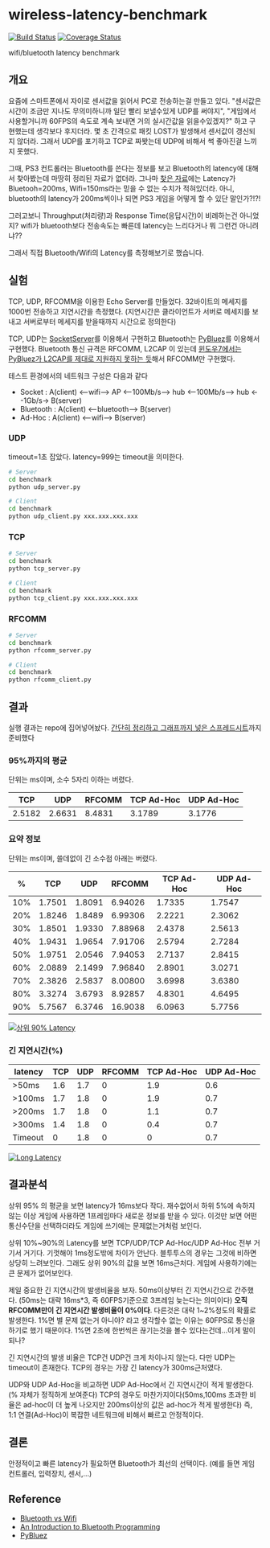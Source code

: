 # wireless-latency-benchmark

[![Build Status](https://travis-ci.org/if1live/wireless-latency-benchmark.png?branch=master)](https://travis-ci.org/if1live/wireless-latency-benchmark)
[![Coverage Status](https://coveralls.io/repos/if1live/wireless-latency-benchmark/badge.png?branch=master)](https://coveralls.io/r/if1live/wireless-latency-benchmark?branch=master)

wifi/bluetooth latency benchmark

## 개요

요즘에 스마트폰에서 자이로 센서값을 읽어서 PC로 전송하는걸 만들고 있다.
"센서값은 시간이 조금만 지나도 무의미하니까 일단 빨리 보낼수있게 UDP를 써야지",
"게임에서 사용할거니까 60FPS의 속도로 계속 보내면 거의 실시간값을 읽을수있겠지?" 하고 구현했는데 생각보다 후지더라.
몇 초 간격으로 패킷 LOST가 발생해서 센서값이 갱신되지 않더라. 
그래서 UDP를 포기하고 TCP로 짜봣는데 UDP에 비해서 썩 좋아진걸 느끼지 못했다.

그때, PS3 컨트롤러는 Bluetooth를 쓴다는 정보를 보고 Bluetooth의 latency에 대해서 찾아봤는데 마땅히 정리된 자료가 없더라.
그나마 [찾은 자료][bluetooth-vs-wifi]에는 Latency가 Bluetooh=200ms, Wifi=150ms라는 믿을 수 없는 수치가 적혀있더라.
아니, bluetooth의 latency가 200ms씩이나 되면 PS3 게임을 어떻게 할 수 있단 말인가?!?!

그러고보니 Throughput(처리량)과 Response Time(응답시간)이 비례하는건 아니었지?
wifi가 bluetooth보다 전송속도는 빠른데 latency는 느리다거나 뭐 그런건 아니려냐??

그래서 직접 Bluetooth/Wifi의 Latency를 측정해보기로 했습니다.

## 실험

TCP, UDP, RFCOMM을 이용한 Echo Server를 만들었다. 32바이트의 메세지를 1000번 전송하고 지연시간을 측정했다.
(지연시간은 클라이언트가 서버로 메세지를 보내고 서버로부터 메세지를 받을때까지 시간으로 정의한다)

TCP, UDP는 [SocketServer][socketserver]를 이용해서 구현하고
Bluetooth는 [PyBluez][pybluez]를 이용해서 구현했다. 
Bluetooth 통신 규격은 RFCOMM, L2CAP 이 있는데 [윈도우7에서는 PyBluez가 L2CAP를 제대로 지원하지 못하는 듯][pybluez-l2cap-error]해서 RFCOMM만 구현했다.

테스트 환경에서의 네트워크 구성은 다음과 같다
* Socket : A(client) <--wifi--> AP <--100Mb/s--> hub <--100Mb/s--> hub <--1Gb/s-> B(server)
* Bluetooth : A(client) <--bluetooth--> B(server)
* Ad-Hoc : A(client) <--wifi--> B(server)

### UDP

timeout=1초 잡았다. latency=999는 timeout을 의미한다.

```bash
# Server
cd benchmark
python udp_server.py
```

```bash
# Client
cd benchmark
python udp_client.py xxx.xxx.xxx.xxx
```

### TCP
```bash
# Server
cd benchmark
python tcp_server.py
```

```bash
# Client
cd benchmark
python tcp_client.py xxx.xxx.xxx.xxx
```

### RFCOMM
```bash
# Server
cd benchmark
python rfcomm_server.py
```

```bash
# Client
cd benchmark
python rfcomm_client.py
```


## 결과

실행 결과는 repo에 집어넣어놨다. 
[간단히 정리하고 그래프까지 넣은 스프레드시트][result-sheet]까지 준비했다

### 95%까지의 평균

단위는 ms이며, 소수 5자리 이하는 버렸다.

TCP	| UDP | RFCOMM | TCP Ad-Hoc | UDP Ad-Hoc
--- | --- | ------ | ---------- | ----------
2.5182 | 2.6631 | 8.4831 | 3.1789 | 3.1776

### 요약 정보

단위는 ms이며, 쓸데없이 긴 소수점 아래는 버렸다.

% | TCP | UDP | RFCOMM | TCP Ad-Hoc | UDP Ad-Hoc
--- | --- | --- | ------ | ---------- | ----------
10% | 1.7501 | 1.8091 | 6.94026	| 1.7335 | 1.7547
20%	| 1.8246 | 1.8489 | 6.99306	| 2.2221 | 2.3062
30%	| 1.8501 | 1.9330 | 7.88968	| 2.4378 | 2.5613
40% | 1.9431 | 1.9654 | 7.91706	| 2.5794 | 2.7284
50%	| 1.9751 | 2.0546 | 7.94053	| 2.7137 | 2.8415
60%	| 2.0889 | 2.1499 | 7.96840	| 2.8901 | 3.0271
70%	| 2.3826 | 2.5837 | 8.00800	| 3.6998 | 3.6380
80%	| 3.3274 | 3.6793 | 8.92857	| 4.8301 | 4.6495
90%	| 5.7567 | 6.3746 | 16.9038	| 6.0963 | 5.7756

[![상위 90% Latency][basic-latency-chart-img]][basic-latency-chart]

### 긴 지연시간(%)

latency | TCP | UDP | RFCOMM | TCP Ad-Hoc | UDP Ad-Hoc
------- | --- | --- | ------ | ---------- | ----------
>50ms | 1.6 | 1.7 | 0 | 1.9 | 0.6
>100ms | 1.7 | 1.8 | 0 | 1.9 | 0.7
>200ms | 1.7 | 1.8 | 0 | 1.1 | 0.7
>300ms | 1.4 | 1.8 | 0 | 0.4 | 0.7
Timeout | 0 | 1.8 | 0 | 0 | 0.7

[![Long Latency][long-latency-chart-img]][long-latency-chart]

## 결과분석

상위 95% 의 평균을 보면 latency가 16ms보다 작다. 재수없어서 하위 5%에 속하지 않는 이상 게임에 사용하면 1프레임마다 새로운 정보를 받을 수 있다. 이것만 보면 어떤 통신수단을 선택하더라도 게임에 쓰기에는 문제없는거처럼 보인다.

상위 10%~90%의 Latency를 보면 TCP/UDP/TCP Ad-Hoc/UDP Ad-Hoc 전부 거기서 거기다. 기껏해야 1ms정도밖에 차이가 안난다.
블투투스의 경우는 그것에 비하면 상당히 느려보인다. 그래도 상위 90%의 값을 보면 16ms근처다. 게임에 사용하기에는 큰 문제가 없어보인다.

제일 중요한 긴 지연시간의 발생비율을 보자. 50ms이상부터 긴 지연시간으로 간주했다. (50ms는 대략 16ms*3, 즉 60FPS기준으로 3프레임 늦는다는 의미이다)
**오직 RFCOMM만이 긴 지연시간 발생비율이 0%이다**. 다른것은 대략 1~2%정도의 확률로 발생한다. 1%면 별 문제 없는거 아니야? 라고 생각할수 없는 이유는 60FPS로 통신을 하기로 했기 때문이다. 1%면 2초에 한번씩은 끊기는것을 볼수 있다는건데...이게 말이 되나? 

긴 지연시간의 발생 비율은 TCP건 UDP건 크게 차이나지 않는다. 다만 UDP는 timeout이 존재한다. TCP의 경우는 가장 긴 latency가 300ms근처였다.

UDP와 UDP Ad-Hoc을 비교하면 UDP Ad-Hoc에서 긴 지연시간이 적게 발생한다. (% 자체가 정직하게 보여준다)
TCP의 경우도 마찬가지이다(50ms,100ms 초과한 비율은 ad-hoc이 더 높게 나오지만 200ms이상의 값은 ad-hoc가 적게 발생한다)
즉, 1:1 연결(Ad-Hoc)이 복잡한 네트워크에 비해서 빠르고 안정적이다.

## 결론

안정적이고 빠른 latency가 필요하면 Bluetooth가 최선의 선택이다. (예를 들면 게임 컨트롤러, 입력장치, 센서,...)

## Reference

* [Bluetooth vs Wifi][bluetooth-vs-wifi]
* [An Introduction to Bluetooth Programming][bluetooth-dev]
* [PyBluez][pybluez]

[bluetooth-vs-wifi]: http://www.diffen.com/difference/Bluetooth_vs_Wifi

[result-sheet]: https://docs.google.com/spreadsheet/ccc?key=0AhRfWUmEuMJxdHBaMm55MXBLZW9nWjFFQjUtVXBsZUE&usp=sharing

[basic-latency-chart-img]:https://raw.github.com/if1live/wireless-latency-benchmark/master/document/latency-basic.png
[basic-latency-chart]: https://docs.google.com/spreadsheet/oimg?key=0AhRfWUmEuMJxdHBaMm55MXBLZW9nWjFFQjUtVXBsZUE&oid=2&zx=kiukxz9003bx

[long-latency-chart-img]:https://raw.github.com/if1live/wireless-latency-benchmark/master/document/long-latency.png
[long-latency-chart]: https://docs.google.com/spreadsheet/oimg?key=0AhRfWUmEuMJxdHBaMm55MXBLZW9nWjFFQjUtVXBsZUE&oid=3&zx=chxjwry4h34q
[pybluez]: https://code.google.com/p/pybluez/
[socketserver]: http://docs.python.org/2/library/socketserver.html
[pybluez-l2cap-error]: https://code.google.com/p/pybluez/issues/detail?id=38
[bluetooth-dev]: http://people.csail.mit.edu/albert/bluez-intro/
